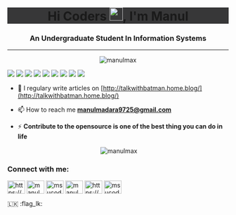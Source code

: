 <h1 align="center" style="background-color:#373738;">Hi Coders <img src="https://raw.githubusercontent.com/MartinHeinz/MartinHeinz/master/wave.gif" width="30px">, I'm Manul</h1>
<h3 align="center">An Undergraduate Student In Information Systems</h3>
<hr>
	
<p align="center"> <img src="https://komarev.com/ghpvc/?username=manulmax&label=Profile%20views&color=0e75b6&style=flat" alt="manulmax" /></p>

![](https://img.shields.io/badge/Linux-&#128150;-informational?style=flat&logo=<LOGO_NAME>&logoColor=white&color=323334) ![](https://img.shields.io/badge/Coding-&#128077;-informational?style=flat&logo=<LOGO_NAME>&logoColor=white&color=323334) ![](https://img.shields.io/badge/Working-&#128077;-informational?style=flat&logo=<LOGO_NAME>&logoColor=white&color=323334) ![](https://img.shields.io/badge/Studying-&#128077;-informational?style=flat&logo=<LOGO_NAME>&logoColor=white&color=323334) ![](https://img.shields.io/badge/Sleeping-&#128077;-informational?style=flat&logo=<LOGO_NAME>&logoColor=white&color=323334) ![](https://img.shields.io/badge/Contributing-&#128077;-informational?style=flat&logo=<LOGO_NAME>&logoColor=white&color=323334) ![](https://img.shields.io/badge/Searching-&#128077;-informational?style=flat&logo=<LOGO_NAME>&logoColor=white&color=323334) ![](https://img.shields.io/badge/competiting-&#128077;-informational?style=flat&logo=<LOGO_NAME>&logoColor=white&color=323334) ![](https://img.shields.io/badge/Innovating-&#128150;-informational?style=flat&logo=<LOGO_NAME>&logoColor=white&color=323334)

<!-- <p align="left"> <img src="" alt="manulmax" /> </p> -->

- 📝 I regulary write articles on [http://talkwithbatman.home.blog/](http://talkwithbatman.home.blog/)

- 📫 How to reach me **manulmadara9725@gmail.com**

- ⚡  **Contribute to the opensource is one of the best thing you can do in life**

<p align="center">&nbsp;<img align="center" src="https://github-readme-stats.vercel.app/api?username=manulmax&theme=dark&show_icons=true" alt="manulmax" /></p>

<p align="center" style="background-color:#373738;">
<h3 align="left">Connect with me:</h3>
<a href="https://dev.to/https://dev.to/manulmax" target="blank"><img align="center" src="https://cdn.jsdelivr.net/npm/simple-icons@3.0.1/icons/dev-dot-to.svg" alt="https://dev.to/manulmax" height="30" width="40" /></a>
<a href="https://linkedin.com/in/manul madara" target="blank"><img align="center" src="https://cdn.jsdelivr.net/npm/simple-icons@3.0.1/icons/linkedin.svg" alt="manul madara" height="30" width="40" /></a>
<a href="https://kaggle.com/msucoders_ha20" target="blank"><img align="center" src="https://cdn.jsdelivr.net/npm/simple-icons@3.0.1/icons/kaggle.svg" alt="msucoders_ha20" height="30" width="40" /></a>
<a href="https://instagram.com/manul_madara" target="blank"><img align="center" src="https://cdn.jsdelivr.net/npm/simple-icons@3.0.1/icons/instagram.svg" alt="manul_madara" height="30" width="40" /></a>
<a href="https://www.youtube.com/c/https://www.youtube.com/channel/ucpc18epsya_qbef7qu1moqq?view_as=subscriber" target="blank"><img align="center" src="https://cdn.jsdelivr.net/npm/simple-icons@3.0.1/icons/youtube.svg" alt="https://www.youtube.com/channel/ucpc18epsya_qbef7qu1moqq?view_as=subscriber" height="30" width="40" /></a>
<a href="https://www.hackerrank.com/msucoders_ha20" target="blank"><img align="center" src="https://cdn.jsdelivr.net/npm/simple-icons@3.0.1/icons/hackerrank.svg" alt="msucoders_ha20" height="30" width="40" /></a>
</p>
<p>
&#127473;&#127472;
	:flag_lk:
</p>
	


